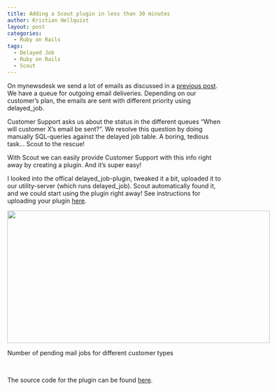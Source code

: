 ```yaml
---
title: Adding a Scout plugin in less than 30 minutes
author: Kristian Hellquist
layout: post
categories:
  - Ruby on Rails
tags:
  - Delayed Job
  - Ruby on Rails
  - Scout
---
```

On mynewsdesk we send a lot of emails as discussed in a [previous post][1]. We have a queue for outgoing email deliveries. Depending on our customer’s plan, the emails are sent with different priority using delayed_job.

Customer Support asks us about the status in the different queues “When will customer X’s email be sent?”. We resolve this question by doing manually SQL-queries against the delayed job table. A boring, tedious task… Scout to the rescue!

With Scout we can easily provide Customer Support with this info right away by creating a plugin. And it’s super easy!

I looked into the offical delayed\_job-plugin, tweaked it a bit, uploaded it to our utility-server (which runs delayed\_job). Scout automatically found it, and we could start using the plugin right away! See instructions for uploading your plugin [here][2].

<div id="attachment_1146" class="wp-caption alignnone" style="width: 610px">
  <a href="http://devcorner.mynewsdesk.com/2012/06/29/adding-a-scout-plugin-in-less-than-30-minutes/screen-shot-2012-06-29-at-3-20-01-pm/" rel="attachment wp-att-1146"><img class="size-large wp-image-1146 " title="Scout chart" src="/images/wp/2012/06/Screen-Shot-2012-06-29-at-3.20.01-PM-600x303.png" alt="" width="600" height="303" /></a><p class="wp-caption-text">
    Number of pending mail jobs for different customer types
  </p>
</div>

 

The source code for the plugin can be found [here][3].

 [1]: http://devcorner.mynewsdesk.com/2012/06/08/migrating-to-sendgrid/ "Migrating to Sendgrid"
 [2]: https://scoutapp.com/info/creating_a_plugin#run_plugin "How to activate your plugin in production environment"
 [3]: https://github.com/mynewsdesk/scout-email-dist-plugin "Source code"